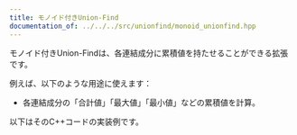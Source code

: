```yaml
---
title: モノイド付きUnion-Find
documentation_of: ../../../src/unionfind/monoid_unionfind.hpp
---
```


モノイド付きUnion-Findは、各連結成分に累積値を持たせることができる拡張です。

例えば、以下のような用途に使えます：
- 各連結成分の「合計値」「最大値」「最小値」などの累積値を計算。

以下はそのC++コードの実装例です。

